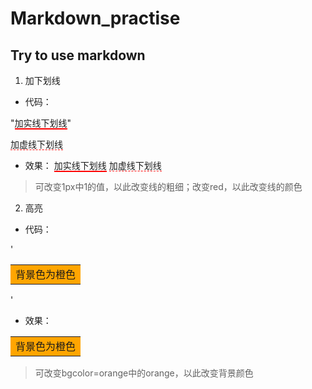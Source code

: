 # Markdown_practise
## Try to use markdown
1. 加下划线
- 代码：


"<span style="border-bottom:2px solid red;">加实线下划线</span>"

<span style="border-bottom:1px dashed red;">加虚线下划线</span>


- 效果：
<span style="border-bottom:2px solid red;">加实线下划线</span>
<span style="border-bottom:1px dashed red;">加虚线下划线</span>

>可改变1px中1的值，以此改变线的粗细；改变red，以此改变线的颜色

2. 高亮
- 代码：

'<table><tr><td bgcolor=orange>背景色为橙色</td></tr></table>'

- 效果：
<table><tr><td bgcolor=orange>背景色为橙色</td></tr></table>

>可改变bgcolor=orange中的orange，以此改变背景颜色
